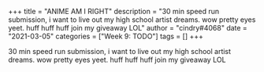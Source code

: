 +++
title = "ANIME AM I RIGHT"
description = "30 min speed run submission, i want to live out my high school artist dreams. wow pretty eyes yeet. huff huff huff join my giveaway LOL"
author = "cindry#4068"
date = "2021-03-05"
categories = ["Week 9: TODO"]
tags = []
+++

30 min speed run submission, i want to live out my high school artist dreams. wow pretty eyes yeet. huff huff huff join my giveaway LOL
